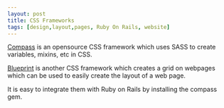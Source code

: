```yaml
--- 
layout: post
title: CSS Frameworks
tags: [design,layout,pages, Ruby On Rails, website]
---
```

[Compass](http://compass-style.org/) is an opensource CSS framework which uses 
SASS to create variables, mixins, etc in CSS.

[Blueprint](http://www.blueprintcss.org/) is another CSS framework which 
creates a grid on webpages which can be used to easily create the layout of a 
web page.

It is easy to integrate them with Ruby on Rails by installing the compass gem.

